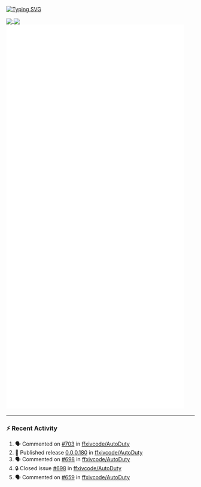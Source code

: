 [![Typing SVG](https://readme-typing-svg.demolab.com?font=Fira+Code&duration=1000&pause=1000&multiline=true&repeat=false&width=435&lines=Simon+Latusek+%7C+Gameplay+Engineer)](https://git.io/typing-svg)

<a href="https://github.com/anuraghazra/github-readme-stats">
  <img height=200 align="center" src="https://github-readme-stats.vercel.app/api?username=erdelf&theme=radical" />
</a>
<a href="https://github.com/anuraghazra/convoychat">
  <img height=200 align="center" src="https://streak-stats.demolab.com?user=erdelf&theme=radical&mode=weekly" />
</a>

<picture>
  <img src="/github-metrics.svg" alt="Metrics">
</picture>

---

### :zap: Recent Activity
<!--START_SECTION:activity-->
1. 🗣 Commented on [#703](https://github.com/ffxivcode/AutoDuty/pull/703#issuecomment-2541874607) in [ffxivcode/AutoDuty](https://github.com/ffxivcode/AutoDuty)
2. 🚀 Published release [0.0.0.180](https://github.com/ffxivcode/AutoDuty/releases/tag/0.0.0.180) in [ffxivcode/AutoDuty](https://github.com/ffxivcode/AutoDuty)
3. 🗣 Commented on [#698](https://github.com/ffxivcode/AutoDuty/issues/698#issuecomment-2534210753) in [ffxivcode/AutoDuty](https://github.com/ffxivcode/AutoDuty)
4. 🔒 Closed issue [#698](https://github.com/ffxivcode/AutoDuty/issues/698) in [ffxivcode/AutoDuty](https://github.com/ffxivcode/AutoDuty)
5. 🗣 Commented on [#659](https://github.com/ffxivcode/AutoDuty/issues/659#issuecomment-2534025730) in [ffxivcode/AutoDuty](https://github.com/ffxivcode/AutoDuty)
<!--END_SECTION:activity-->

<!--
**erdelf/erdelf** is a ✨ _special_ ✨ repository because its `README.md` (this file) appears on your GitHub profile.

Here are some ideas to get you started:

- 🔭 I’m currently working on ...
- 🌱 I’m currently learning ...
- 👯 I’m looking to collaborate on ...
- 🤔 I’m looking for help with ...
- 💬 Ask me about ...
- 📫 How to reach me: ...
- 😄 Pronouns: ...
- ⚡ Fun fact: ...
-->
